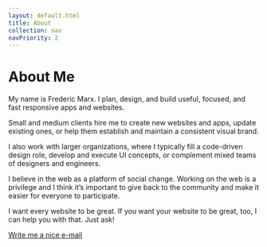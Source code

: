 ```yaml
---
layout: default.html
title: About
collection: nav
navPriority: 2
---
```


# About Me

My name is Frederic Marx. I&nbsp;plan, design, and build useful, focused, and fast responsive apps and&nbsp;websites.

Small and medium clients hire me to create new websites and apps, update existing ones, or help them establish and maintain a consistent visual brand.

I also work with larger organizations, where I typically fill a code-driven design role, develop and execute UI concepts, or complement mixed teams of designers and engineers.

I believe in the web as a platform of social change. Working on the web is a privilege and I think it’s important to give back to the community and make it easier for everyone to participate.

I want every website to be great. If you want your website to be great, too, I can help you with that. Just ask!

[Write me a nice e-mail](mailto://hi@fmarx.com)
